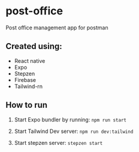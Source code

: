 # post-office
Post office management app for postman

## Created using:
- React native
- Expo
- Stepzen
- Firebase
- Tailwind-rn

## How to run

1. Start Expo bundler by running:
``` npm run start ```

2. Start Tailwind Dev server: ```npm run dev:tailwind```

3. Start stepzen server: ```stepzen start```
